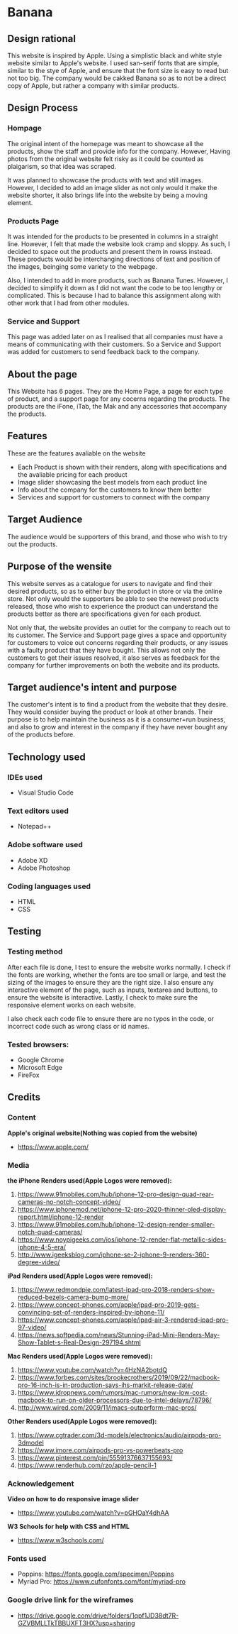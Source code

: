 # Banana
## Design rational
This website is inspired by Apple. Using a simplistic black and white style website similar to Apple's website. I used san-serif fonts that are simple, similar to the stye of Apple, and ensure that the font size is easy to read but not too big. The company would be cakked Banana so as to not be a direct copy of Apple, but rather a company with similar products.

## Design Process
### Hompage
The original intent of the homepage was meant to showcase all the products, show the staff and provide info for the company. However, Having photos from the original website felt risky as it could be counted as plaigarism, so that idea was scraped.

It was planned to showcase the products with text and still images. However, I decided to add an image slider as not only would it make the website shorter, it also brings life into the website by being a moving element.

### Products Page
It was intended for the products to be presented in columns in a straight line. However, I felt that made the website look cramp and sloppy. As such, I decided to space out the products and present them in rowss instead. These products would be interchanging directions of text and position of the images, beinging some variety to the webpage.

Also, I intended to add in more products, such as Banana Tunes. However, I decided to simplify it down as I did not want the code to be too lengthy or complicated. This is because I had to balance this assignment along with other work that I had from other modules.

### Service and Support
This page was added later on as I realised that all companies must have a means of communicating with their customers. So a Service and Support was added for customers to send feedback back to the company.

## About the page
This Website has 6 pages. They are the Home Page, a page for each type of product, and a support page for any cocerns regarding the products. The products are the iFone, iTab, the Mak and any accessories that accompany the products.

## Features
These are the features avaliable on the website
* Each Product is shown with their renders, along with specifications and the avaliable pricing for each product
* Image slider showcasing the best models from each product line
* Info about the company for the customers to know them better
* Services and support for customers to connect with the company

## Target Audience
The audience would be supporters of this brand, and those who wish to try out the products. 

## Purpose of the wensite
This website serves as a catalogue for users to navigate and find their desired products, so as to either buy the product in store or via the online store. Not only would the supporters be able to see the newest products released, those who wish to experience the product can understand the products better as there are specifications given for each product.

Not only that, the website provides an outlet for the company to reach out to its customer. The Service and Support page gives a space and opportunity for customers to voice out concerns regarding their products, or any issues with a faulty product that they have bought. This allows not only the customers to get their issues resolved, it also serves as feedback for the company for further improvements on both the website and its products.

## Target audience's intent and purpose
The customer's intent is to find a product from the website that they desire. They would consider buying the product or look at other brands. Their purpose is to help maintain the business as it is a consumer=run business, and also to grow and interest in the company if they have never bought any of the products before.

## Technology used
### IDEs used
* Visual Studio Code

### Text editors used
* Notepad++

### Adobe software used
* Adobe XD
* Adobe Photoshop

### Coding languages used
* HTML
* CSS

## Testing
### Testing method
After each file is done, I test to ensure the website works normally. I check if the fonts are working, whether the fonts are too small or large, and test the sizing of the images to ensure they are the right size. I also ensure any interactive element of the page, such as inputs, textarea and buttons, to ensure the website is interactive. Lastly, I check to make sure the responsive element works on each website.

I also check each code file to ensure there are no typos in the code, or incorrect code such as wrong class or id names.

### Tested browsers:
* Google Chrome
* Microsoft Edge
* FireFox

## Credits
### Content
**Apple's original website(Nothing was copied from the website)**
* https://www.apple.com/

### Media

**the iPhone Renders used(Apple Logos were removed):**
1. https://www.91mobiles.com/hub/iphone-12-pro-design-quad-rear-cameras-no-notch-concept-video/
1. https://www.iphonemod.net/iphone-12-pro-2020-thinner-oled-display-report.html/iphone-12-render
1. https://www.91mobiles.com/hub/iphone-12-design-render-smaller-notch-quad-cameras/
1. https://www.noypigeeks.com/ios/iphone-12-render-flat-metallic-sides-iphone-4-5-era/
1. http://www.igeeksblog.com/iphone-se-2-iphone-9-renders-360-degree-video/ 

**iPad Renders used(Apple Logos were removed):**
1. https://www.redmondpie.com/latest-ipad-pro-2018-renders-show-reduced-bezels-camera-bump-more/
1. https://www.concept-phones.com/apple/ipad-pro-2019-gets-convincing-set-of-renders-inspired-by-iphone-11/
1. https://www.concept-phones.com/apple/ipad-air-3-rendered-ipad-pro-97-video/
1. https://news.softpedia.com/news/Stunning-iPad-Mini-Renders-May-Show-Tablet-s-Real-Design-297194.shtml

**Mac Renders used(Apple Logos were removed):**
1. https://www.youtube.com/watch?v=4HzNA2botdQ
1. https://www.forbes.com/sites/brookecrothers/2019/09/22/macbook-pro-16-inch-is-in-production-says-ihs-markit-release-date/
1. https://www.idropnews.com/rumors/mac-rumors/new-low-cost-macbook-to-run-on-older-processors-due-to-intel-delays/78796/
1. http://www.wired.com/2009/11/imacs-outperform-mac-pros/

**Other Renders used(Apple Logos were removed):**
1. https://www.cgtrader.com/3d-models/electronics/audio/airpods-pro-3dmodel
1. https://www.imore.com/airpods-pro-vs-powerbeats-pro
1. https://www.pinterest.com/pin/55591376637155693/
1. https://www.renderhub.com/rzo/apple-pencil-1

### Acknowledgement
**Video on how to do responsive image slider**
* https://www.youtube.com/watch?v=pGHOaY4dhAA

**W3 Schools for help with CSS and HTML**
* https://www.w3schools.com/

### Fonts used
* Poppins: https://fonts.google.com/specimen/Poppins
* Myriad Pro: https://www.cufonfonts.com/font/myriad-pro

### Google drive link for the wireframes
* https://drive.google.com/drive/folders/1qpf1JD38dt7R-GZVBMLLTkTBBUXFT3HX?usp=sharing